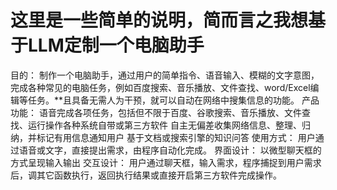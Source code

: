 # 这里是一些简单的说明，简而言之我想基于LLM定制一个电脑助手
目的：
制作一个电脑助手，通过用户的简单指令、语音输入、模糊的文字意图，完成各种常见的电脑任务，例如百度搜索、音乐播放、文件查找、word/Excel编辑等任务。**且具备无需人为干预，就可以自动在网络中搜集信息的功能。
产品功能：
语音完成各项任务，包括但不限于百度、谷歌搜索、音乐播放、文件查找、运行操作各种系统自带或第三方软件
自主无偏差收集网络信息、整理、归纳，并标记有用信息通知用户
基于文档或搜索引擎的知识问答
使用方式：
用户通过语音或文字，直接提出需求，由程序自动化完成。
界面设计：
以微型聊天框的方式呈现输入输出
交互设计：
用户通过聊天框，输入需求，程序捕捉到用户需求后，调其它函数执行，返回执行结果或直接开启第三方软件完成操作。
